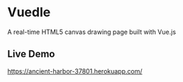 # Vuedle

A real-time HTML5 canvas drawing page built with Vue.js

## Live Demo

https://ancient-harbor-37801.herokuapp.com/

